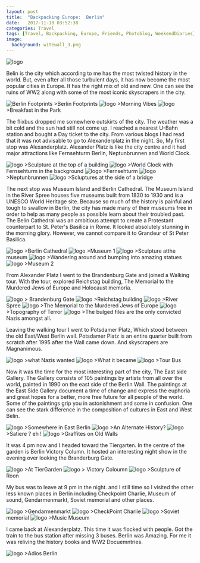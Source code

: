 ```yaml
---
layout: post
title:  "Backpacking Europe:  Berlin"
date:   2017-11-18 03:52:38
categories: Travel
tags: [Travel, Backpacking, Europe, Friends, Photoblog, WeekendDiaries]
image:
  background: witewall_3.png
---
```


<img src="https://i.imgur.com/CPgseBU.jpg" alt="logo">

Belin is the city which according to me has the most twisted history in the world. But, even after all those turbulent days, it has now become the most popular cities in Europe. 
It has the right mix of old and new. One can see the ruins of WW2 along with some of the most iconic skyscrapers in the city.

<img src="https://i.imgur.com/D2Iivhj.png" alt="Berlin Footprints">
>Berlin Footprints

<img src="https://i.imgur.com/UwGdAzw.jpg" alt="logo">
>Morning Vibes

<img src="https://i.imgur.com/yBsGDH7.jpg" alt="logo">
>Breakfast in the Park

The flixbus dropped me somewhere outskirts of the city. The weather was a bit cold and the sun had still not come up.
I reached a nearest U-Bahn station and bought a Day ticket to the city. From various blogs I had read that it was not advisable to go to Alexanderplatz in the night. So, My first stop was Alexanderplatz.
Alexander Platz is like the city centre and it had major attractions like Fernsehturm Berlin, Neptunbrunnen and World Clock.

<img src="https://i.imgur.com/W0ZJp2Q.jpg" alt="logo">
>Sculpture at the top of a building

<img src="https://i.imgur.com/FKy1UjQ.jpg" alt="logo">
>World Clock with Fernsehturm in the background

<img src="https://i.imgur.com/invZwZZ.jpg" alt="logo">
>Fernsehturm

<img src="https://i.imgur.com/C3bE4xX.jpg" alt="logo">
>Neptunbrunnen

<img src="https://i.imgur.com/YVtnS0v.jpg" alt="logo">
>Scluptures at the side of a bridge

The next stop was Museum Island and Berlin Cathedral. The Museum Island in the River Spree houses five museums built from 1830 to 1930 and is a UNESCO World Heritage site. Because so much of the history is painful and tough to swallow in Berlin, the city has made many of their museums free in order to help as many people as possible learn about their troubled past.
The Belin Cathedral was an ambitious attempt to create a Protestant counterpart to St. Peter's Basilica in Rome. It looked absolutely stunning in the morning glory. However, we cannot compare it to Grandeur of St Peter Basilica.

<img src="https://i.imgur.com/Przbqdz.jpg" alt="logo">
>Berlin Cathedral

<img src="https://i.imgur.com/PBSujWQ.jpg" alt="logo">
>Museum 1

<img src="https://i.imgur.com/HuILqpf.jpg" alt="logo">
>Sculpture atthe museum

<img src="https://i.imgur.com/IPCTvjA.jpg" alt="logo">
>Wandering around and bumping into amazing statues

<img src="https://i.imgur.com/mPVWh0V.jpg" alt="logo">
>Museum 2

From Alexander Platz I went to the Brandenburg Gate and joined a Walking tour. With the tour, explored Reichstag building, The Memorial to the Murdered Jews of Europe and Holocaust memoria.

<img src="https://i.imgur.com/Qfw10JG.jpg" alt="logo">
> Brandenburg Gate

<img src="https://i.imgur.com/Ll8jAKZ.jpg" alt="logo">
>Reichstag building

<img src="https://i.imgur.com/6TvvGLD.jpg" alt="logo">
>River Spree

<img src="https://i.imgur.com/H91VTjZ.jpg" alt="logo">
>The Memorial to the Murdered Jews of Europe

<img src="https://imgur.com/wYHnq2s.jpg" alt="logo">
>Topography of Terror

<img src="https://i.imgur.com/NaBnXNa.jpg" alt="logo">
>The bulged files are the only convicted Nazis amongst all.

Leaving the walking tour I went to Potsdamer Platz, Which stood between the old East/West Berlin wall. Potsdamer Platz is an entire quarter built from scratch after 1995 after the Wall came down. And skyscrapers are Magnanimous. 

<img src="https://i.imgur.com/4CIQin3.jpg" alt="logo">
>what Nazis wanted

<img src="https://i.imgur.com/Ew4DvI2.jpg" alt="logo">
>What it became 

<img src="https://i.imgur.com/JgsFxt5.jpg" alt="logo">
>Tour Bus

Now it was the time for the most interesting part of the city, The East side Gallery. The Gallery consists of 105 paintings by artists from all over the world, painted in 1990 on the east side of the Berlin Wall. 
The paintings at the East Side Gallery document a time of change and express the euphoria and great hopes for a better, more free future for all people of the world. Some of the paintings grip you in astonishment and some in confusion.
One can see the stark difference in the composition of cultures in East and West Belin.

<img src="https://i.imgur.com/Bg00OyE.jpg" alt="logo">
>Somewhere in East Berlin

<img src="https://i.imgur.com/N3DK5x1.jpg" alt="logo">
>An Alternate History?

<img src="https://i.imgur.com/ZsELskP.jpg" alt="logo">
>Satiere ? eh !

<img src="https://i.imgur.com/FkHOXf1.jpg" alt="logo">
>Graffites on Old Walls

It was 4 pm now and I headed toward the Tiergarten. In the centre of the garden is Berlin Victory Column. It hosted an interesting night show in the evening over looking the Branderburg Gate.

<img src="https://i.imgur.com/S6oOzXW.jpg" alt="logo">
>At TierGarden

<img src="https://i.imgur.com/3PXF5ZO.jpg" alt="logo">
> Victory Coloumn

<img src="https://i.imgur.com/lKaIlsb.jpg" alt="logo">
>Sculpture of Roon

My bus was to leave at 9 pm in the night. and I still time so I visited the other less known places in Berlin including Checkpoint Charlie, Museum of sound, Gendarmenmarkt, Soviet memorial and other places.

<img src="https://i.imgur.com/ThlJh80.jpg" alt="logo">
>Gendarmenmarkt

<img src="https://i.imgur.com/fbVHvpW.jpg" alt="logo">
>CheckPoint Charlie

<img src="https://i.imgur.com/s6DUlRP.jpg" alt="logo">
>Soviet memorial

<img src="https://i.imgur.com/5mkOkfg.jpg" alt="logo">
>Music Museum

I came back at Alexanderplatz. This time it was flocked with people. Got the train to the bus station after missing 3 buses.
Berlin was Amazing. For me it was reliving the history books and WW2 Docuemntries.

<img src="https://i.imgur.com/D39055c.jpg" alt="logo">
>Adios Berlin
